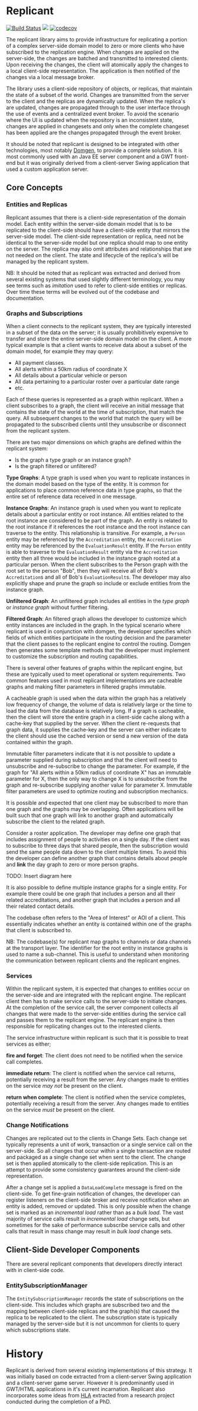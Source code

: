 # Replicant

[![Build Status](https://secure.travis-ci.org/realityforge/replicant.svg?branch=master)](http://travis-ci.org/realityforge/replicant)
[<img src="https://img.shields.io/maven-central/v/org.realityforge.replicant/replicant.svg?label=latest%20release"/>](http://search.maven.org/#search%7Cga%7C1%7Cg%3A%22org.realityforge.replicant%22%20a%3A%22replicant%22)
[![codecov](https://codecov.io/gh/realityforge/replicant/branch/master/graph/badge.svg)](https://codecov.io/gh/realityforge/replicant)

The replicant library aims to provide infrastructure for replicating a portion of a complex server-side
domain model to zero or more clients who have subscribed to the replication engine. When changes are
applied on the server-side, the changes are batched and transmitted to interested clients. Upon receiving
the changes, the client will atomically apply the changes to a local client-side representation. The
application is then notified of the changes via a local message broker.

The library uses a client-side repository of objects, or replicas, that maintain the state of a subset of
the world. Changes are transmitted from the server to the client and the replicas are dynamically updated.
When the replica's are updated, changes are propagated through to the user interface through the use of events
and a centralized event broker. To avoid the scenario where the UI is updated when the repository is an
inconsistent state, changes are applied in changesets and only when the complete changeset has been applied are
the changes propagated through the event broker.

It should be noted that replicant is designed to be integrated with other technologies, most notably
[Domgen](https://github.com/realityforge/domgen), to provide a complete solution. It is most commonly
used with an Java EE server component and a GWT front-end but it was originally derived from a client-server
Swing application that used a custom application server.

## Core Concepts

### Entities and Replicas

Replicant assumes that there is a client-side representation of the domain model. Each entity within the
server-side domain model that is to be replicated to the client-side should have a client-side entity
that mirrors the server-side model. The client-side representation or replica, need not be identical
to the server-side model but one replica should map to one entity on the server. The replica may also
omit attributes and relationships that are not needed on the client. The state and lifecycle of the
replica's will be managed by the replicant system.

NB: It should be noted that as replicant was extracted and derived from several existing systems that
used slightly different terminology, you may see terms such as _imitation_ used to refer to client-side
entities or replicas. Over time these terms will be evolved out of the codebase and documentation.

### Graphs and Subscriptions

When a client connects to the replicant system, they are typically interested in a subset of the
data on the server; it is usually prohibitively expensive to transfer and store the entire server-side
domain model on the client. A more typical example is that a client wants to receive data about a subset
of the domain model, for example they may query:

* All payment classes.
* All alerts within a 50km radius of coordinate X
* All details about a particular vehicle or person
* All data pertaining to a particular roster over a particular date range
* etc.

Each of these queries is represented as a graph within replicant. When a client subscribes to a graph,
the client will receive an initial message that contains the state of the world at the time of
subscription, that match the query. All subsequent changes to the world that match the query will be
propagated to the subscribed clients until they unsubscribe or disconnect from the replicant system.

There are two major dimensions on which graphs are defined within the replicant system:
* Is the graph a type graph or an instance graph?
* Is the graph filtered or unfiltered?

**Type Graphs**: A type graph is used when you want to replicate instances in the domain model based on
 the type of the entity. It is common for applications to place common reference data in type graphs,
 so that the entire set of reference data received in one message.

**Instance Graphs**: An instance graph is used when you want to replicate details about a particular
 entity or root instance. All entities related to the root instance are considered to be part of the
 graph. An entity is related to the root instance if it references the root instance
 and the root instance can traverse to the entity. This relationship is transitive. For example, a
 `Person` entity may be referenced by the `Accreditation` entity, the `Accreditation` entity may be
 referenced by the `EvaluationResult` entity. If the `Person` entity is able to traverse to the
 `EvaluationResult` entity via the `Accreditation` entity then all three would be included in the
 instance graph rooted at a particular person. When the client subscribes to the Person graph with
 the root set to the person "Bob", then they will receive all of Bob's `Accreditation`s and all of
 Bob's `EvaluationResult`s. The developer may also explicitly shape and prune the graph so include
 or exclude entities from the instance graph.

**Unfiltered Graph**: An unfiltered graph includes all entities in the _type graph_ or _instance graph_
 without further filtering.

**Filtered Graph**: An filtered graph allows the developer to customize which entity instances are
 included in the graph. In the typical scenario where replicant is used in conjunction with domgen,
 the developer specifies which fields of which entities participate in the routing decision and the
 parameter that the client passes to the replicant engine to control the routing. Domgen then generates
 some template methods that the developer must implement to customize the subscription and routing
 capabilities.

There is several other features of graphs within the replicant engine, but these are typically used to
meet operational or system requirements. Two common features used in most replicant implementations are
cacheable graphs and making filter parameters in filtered graphs immutable.

A cacheable graph is used when the data within the graph has a relatively low frequency of change,
the volume of data is relatively large or the time to load the data from the database is relatively
long. If a graph is cacheable, then the client will store the entire graph in a client-side cache
along with a cache-key that supplied by the server. When the client re-requests that graph data, it
supplies the cache-key and the server can either indicate to the client should use the cached version
or send a new version of the data contained within the graph.

Immutable filter parameters indicate that it is not possible to update a parameter supplied during
subscription and that the client will need to unsubscribe and re-subscribe to change the parameter.
For example, if the graph for "All alerts within a 50km radius of coordinate X" has an immutable
parameter for X, then the only way to change X is to unsubscribe from the graph and re-subscribe
supplying another value for parameter X. Immutable filter parameters are used to optimize routing
and subscription mechanics.

It is possible and expected that one client may be subscribed to more than one graph and the graphs
may be overlapping. Often applications will be built such that one graph will link to another graph
and automatically subscribe the client to the related graph.

Consider a roster application. The developer may define one graph that includes assignment of people
to activities on a single day. If the client was to subscribe to three days that shared people, then
the subscription would send the same people data down to the client multiple times. To avoid this the
developer can define another graph that contains details about people and **link** the day graph to
zero or more person graphs.

TODO: Insert diagram here

It is also possible to define multiple instance graphs for a single entity. For example there could be
one graph that includes a person and all their related accreditations, and another graph that includes
a person and all their related contact details.

The codebase often refers to the "Area of Interest" or AOI of a client. This essentially indicates
whether an entity is contained within one of the graphs that client is subscribed to.

NB: The codebase(s) for replicant map graphs to channels or data channels at the transport layer.
The identifier for the root entity in instance graphs is used to name a sub-channel. This is useful
to understand when monitoring the communication between replicant clients and the replicant engines.

### Services

Within the replicant system, it is expected that changes to entities occur on the server-side and
are integrated with the replicant engine. The replicant client then has to make service calls to the
server-side to initiate changes. At the completion of the service call, the server component collects
all changes that were made to the server-side entities during the service call and passes them to the
replicant engine. The replicant engine is then responsible for replicating changes out to the interested
clients.

The service infrastructure within replicant is such that it is possible to treat services as either;

**fire and forget**: The client does not need to be notified when the service call completes.

**immediate return**: The client is notified when the service call returns, potentially receiving a result
 from the server. Any changes made to entities on the service _may not_ be present on the client.

**return when complete**: The client is notified when the service completes, potentially receiving a result
 from the server. Any changes made to entities on the service _must_ be present on the client.

### Change Notifications

Changes are replicated out to the clients in Change Sets. Each change set typically represents a unit
of work, transaction or a single service call on the server-side. So all changes that occur within
a single transaction are routed and packaged as a single change set when sent to the client. The change
set is then applied atomically to the client-side replication. This is an attempt to provide some consistency
guarantees around the client-side representation.

After a change set is applied a `DataLoadComplete` message is fired on the client-side. To get fine-grain
notification of changes, the developer can register listeners on the client-side broker and receive
notification when an entity is added, removed or updated. This is only possible when the change set is
marked as an _incremental load_ rather than as a _bulk load_. The vast majority of service calls result
in _incremental load_ change sets, but sometimes for the sake of performance subscribe service calls and
other calls that result in mass change may result in _bulk load_ change sets.

## Client-Side Developer Components

There are several replicant components that developers directly interact with in client-side code.

### EntitySubscriptionManager

The `EntitySubscriptionManager` records the state of subscriptions on the client-side. This includes
which graphs are subscribed two and the mapping between client-side replicas and the graph(s) that
caused the replica to be replicated to the client. The subscription state is typically managed by the
server-side but it is not uncommon for clients to query which subscriptions state.

# History

Replicant is derived from several existing implementations of this strategy. It was initially based on code
extracted from a client-server Swing application and a client-server game server. However it is predominantly
used in GWT/HTML applications in it's current incarnation. Replicant also incorporates some ideas from
[HLA](http://en.wikipedia.org/wiki/High-level_architecture_\(simulation\)) extracted from a research project
conducted during the completion of a PhD.

